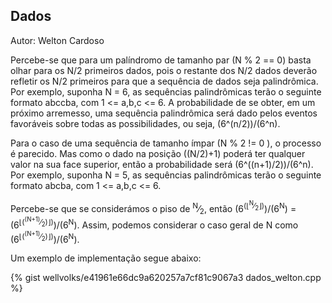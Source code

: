 ## Dados
<div id="dados"></div>

Autor: Welton Cardoso

Percebe-se que para um palíndromo de tamanho par (N % 2 == 0)  basta olhar para os N/2 primeiros dados, pois o restante dos N/2 dados deverão refletir os N/2 primeiros para que a sequência de dados seja palindrômica. Por exemplo, suponha N = 6, as sequências palindrômicas terão o seguinte formato abccba, com  1 <= a,b,c <= 6. A probabilidade de se obter, em um próximo arremesso,  uma sequência palindrômica será dado pelos eventos favoráveis sobre todas as possibilidades, ou seja, (6^(n/2))/(6^n). 

Para o caso de uma sequência de tamanho ímpar (N % 2 != 0 ), o processo é parecido.  Mas como o dado na posição ((N/2)+1) poderá ter qualquer valor na sua face superior, então a probabilidade será (6^((n+1)/2))/(6^n). Por exemplo, suponha N = 5, as sequências palindrômicas terão o seguinte formato abcba, com  1 <= a,b,c <= 6. 

Percebe-se que se considerámos o piso de  <sup>N</sup>&frasl;<sub>2</sub>, então (6<sup>(&lfloor;<sup>N</sup>&frasl;<sub>2</sub>&rfloor;)</sup>)/(6<sup>N</sup>) = (6<sup>&lfloor;(<sup>(N+1)</sup>&frasl;<sub>2</sub>)&rfloor;)</sup>)/(6<sup>N</sup>). Assim, podemos considerar o caso geral de N como (6<sup>&lfloor;(<sup>(N+1)</sup>&frasl;<sub>2</sub>)&rfloor;)</sup>)/(6<sup>N</sup>).

Um exemplo de implementação segue abaixo:

{% gist wellvolks/e41961e66dc9a620257a7cf81c9067a3 dados_welton.cpp %}
